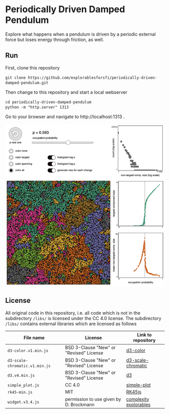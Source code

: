 # Periodically Driven Damped Pendulum

Explore what happens when a pendulum is driven by a periodic external force but loses energy through friction, as well.

## Run

First, clone this repository

    git clone https://github.com/explorablesforsfi/periodically-driven-damped-pendulum.git

Then change to this repository and start a local webserver

    cd periodically-driven-damped-pendulum
    python -m "http.server" 1313
    
Go to your browser and navigate to http://localhost:1313 .

![periodically-driven-damped-pendulum](https://github.com/explorablesforsfi/periodically-driven-damped-pendulum/raw/master/img/example.png)

## License

All original code in this repository, i.e. all code which is not in the subdirectory `/libs/` is licensed under the CC 4.0 license. The subdirectory `/libs/` contains external libraries which are licensed as follows

 
| File name                      | License                                 | Link to repository|
|--------------------------------|-----------------------------------------|-------------------|
| `d3-color.v1.min.js`           | BSD 3-Clause "New" or "Revised" License | [d3-color](https://github.com/d3/d3-color)|
| `d3-scale-chromatic.v1.min.js` | BSD 3-Clause "New" or "Revised" License | [d3-scale-chromatic](https://github.com/d3/d3-scale-chromatic)|
| `d3.v4.min.js`                 | BSD 3-Clause "New" or "Revised" License | [d3](https://github.com/d3/d3)|
| `simple_plot.js`               | CC 4.0                                  | [simple-plot](https://github.com/benmaier/simple-plot)|
| `rk45-min.js`                  | MIT                                  | [RK45js](https://github.com/benmaier/RK45js)|
| `widget.v3.4.js`               | permission to use given by D. Brockmann | [complexity explorables](http://www.complexity-explorables.org) |
